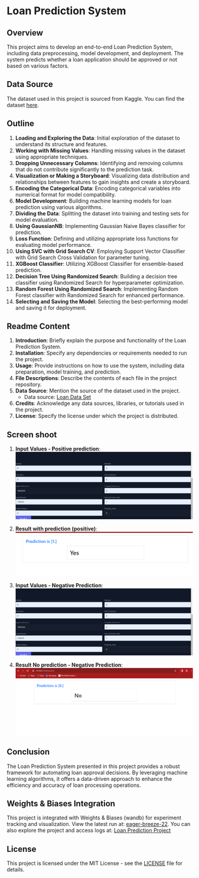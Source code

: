 # Loan Prediction System

## Overview

This project aims to develop an end-to-end Loan Prediction System, including data preprocessing, model development, and deployment. The system predicts whether a loan application should be approved or not based on various factors.

## Data Source

The dataset used in this project is sourced from Kaggle. You can find the dataset [here](https://www.kaggle.com/datasets/burak3ergun/loan-data-set).

## Outline

1. **Loading and Exploring the Data**: Initial exploration of the dataset to understand its structure and features.
2. **Working with Missing Values**: Handling missing values in the dataset using appropriate techniques.
3. **Dropping Unnecessary Columns**: Identifying and removing columns that do not contribute significantly to the prediction task.
4. **Visualization or Making a Storyboard**: Visualizing data distribution and relationships between features to gain insights and create a storyboard.
5. **Encoding the Categorical Data**: Encoding categorical variables into numerical format for model compatibility.
6. **Model Development**: Building machine learning models for loan prediction using various algorithms.
7. **Dividing the Data**: Splitting the dataset into training and testing sets for model evaluation.
8. **Using GaussianNB**: Implementing Gaussian Naive Bayes classifier for prediction.
9. **Loss Function**: Defining and utilizing appropriate loss functions for evaluating model performance.
10. **Using SVC with Grid Search CV**: Employing Support Vector Classifier with Grid Search Cross Validation for parameter tuning.
11. **XGBoost Classifier**: Utilizing XGBoost Classifier for ensemble-based prediction.
12. **Decision Tree Using Randomized Search**: Building a decision tree classifier using Randomized Search for hyperparameter optimization.
13. **Random Forest Using Randomized Search**: Implementing Random Forest classifier with Randomized Search for enhanced performance.
14. **Selecting and Saving the Model**: Selecting the best-performing model and saving it for deployment.

## Readme Content

1. **Introduction**: Briefly explain the purpose and functionality of the Loan Prediction System.
2. **Installation**: Specify any dependencies or requirements needed to run the project.
3. **Usage**: Provide instructions on how to use the system, including data preparation, model training, and prediction.
4. **File Descriptions**: Describe the contents of each file in the project repository.
5. **Data Source**: Mention the source of the dataset used in the project.
   - Data source: [Loan Data Set](https://www.kaggle.com/datasets/burak3ergun/loan-data-set)
6. **Credits**: Acknowledge any data sources, libraries, or tutorials used in the project.
7. **License**: Specify the license under which the project is distributed.

## Screen shoot

1. **Input Values - Positive prediction**:
   ![alt text](./static/image-1.png)
2. **Result with prediction (positive)**:
   ![alt text](./static/image-3.png)

3. **Input Values - Negative Prediction**:
   ![alt text](./static/image-1.png)

4. **Result No prediction - Negative Prediction**:
   ![alt text](./static/image.png)

## Conclusion

The Loan Prediction System presented in this project provides a robust framework for automating loan approval decisions. By leveraging machine learning algorithms, it offers a data-driven approach to enhance the efficiency and accuracy of loan processing operations.

## Weights & Biases Integration

This project is integrated with Weights & Biases (wandb) for experiment tracking and visualization. View the latest run at: [eager-breeze-22](https://wandb.ai/ericmaniraguha/loan_prediction_project/runs/4pz3wlsb). You can also explore the project and access logs at: [Loan Prediction Project](https://wandb.ai/ericmaniraguha/loan_prediction_project)

## License

This project is licensed under the MIT License - see the [LICENSE](LICENSE) file for details.
